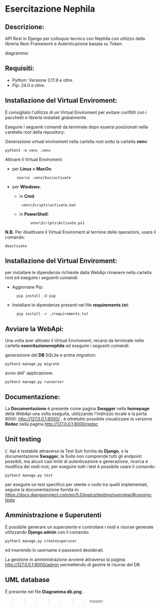 # Esercitazione Nephila

## Descrizione:

API Rest in Django per colloquio tecnico con Nephila con utilizzo della libreria Rest-Framework e Autenticazione basata su Token.

diagramma:
## Requisiti:
- Python: Versione 3.11.9 e oltre.
- Pip: 24.0 e oltre.

## Installazione del Virtual Enviroment:

È consigliato l'utilizzo di un Virtual Enviroment per evitare conflitti con i pacchetti e librerie installati globalmente.

Eseguire i seguenti comandi da terminale dopo essersi posizionati nella caretella root della repository:

Generazione virtual enviroment nella cartella root sotto la cartella **venv**:

    python3 -m venv .venv

Attivare il Virtual Enviroment:

- per **Linux** e **MacOs**:

        source .venv/bin/activate

- per **Windows**:
    - in **Cmd**:

           venv\Scripts\activate.bat
    - in **PowerShell**:

               venv\Scripts\Activate.ps1

**N.B.** Per disattivare il Virtual Enviroment al termine delle operazioni, usare il comando:

    deactivate

## Installazione del Virtual Enviroment:
per installare le dipendenze richieste dalla WebApi rimanere nella cartella root ed eseguire i seguenti comandi:

- Aggiornare Pip:

        pip install -U pip

- Installare le dipendenze presenti nel file **requirements.txt**:

        pip install -r ./requirements.txt

## Avviare la WebApi:
Una volta aver attivato il Virtual Enviroment, recarsi da terminale nella cartella **esercitazionenephila** ed eseguire i seguenti comandi:

generazione del **DB** SQLite e prima migration:

    python3 manage.py migrate

avvio dell' applicazione:

    python3 manage.py runserver

## Documentazione:

La **Documentazione** è presente come pagina **Swagger** nella **homepage** della WebApi una volta eseguita, utilizzando l'indirizzo locale e la porta 8000: http://127.0.0.1:8000/ , è oltretutto possibile visualizzare la versione **Redoc** nella pagina http://127.0.0.1:8000/redoc

## Unit testing

L' Api è testabile attraverso la Test Suit fornita da **Django**, o la documentazione **Swagger**, la Suite non comprende tutti gli endpoint possibili, ma alcuni casi limiti di autenticazione e generazione, ricerca e modifica dei nodi root, per eseguire tutti i test è possibile usare il comando:

    python3 manage.py test

per eseguire un test specifico per utente o nodo tra quelli implementati, seguire la documentazione fornita in:
https://docs.djangoproject.com/en/5.0/topics/testing/overview/#running-tests


## Amministrazione e Superutenti

È possibile generare un superutente e controllare i nodi e risorse generate utilizzando **Django admin** con il comando:

    python3 manage.py createsuperuser

ed inserendo lo username e password desiderati.

La gestione in amministrazione avviene attraverso la pagina: http://127.0.0.1:8000/admin permettendo di gestire le risorse del DB.

## UML database

È presente nel file **Diagramma db.png** .
>>>>>>> master
